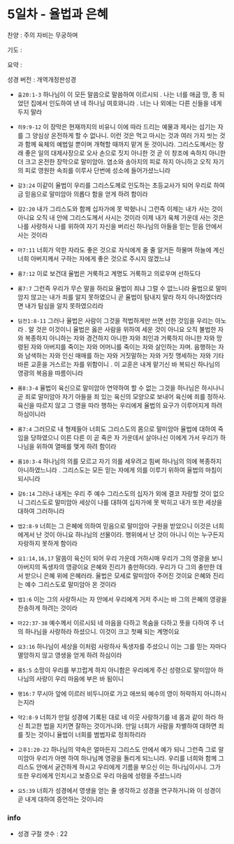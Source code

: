 # 5일차 - 율법과 은혜

찬양 : 주의 자비는 무궁하며

기도 : 

요약 : 

성경 버전 : 개역개정판성경

- `출20:1-3` 하나님이 이 모든 말씀으로 말씀하여 이르시되 . 나는 너를 애굽 땅, 종 되었던 집에서 인도하여 낸 네 하나님 여호와니라 . 너는 나 외에는 다른 신들을 네게 두지 말라 

- `히9:9-12` 이 장막은 현재까지의 비유니 이에 따라 드리는 예물과 제사는 섬기는 자를 그 양심상 온전하게 할 수 없나니. 이런 것은 먹고 마시는 것과 여러 가지 씻는 것과 함께 육체의 예법일 뿐이며 개혁할 때까지 맡겨 둔 것이니라. 그리스도께서는 장래 좋은 일의 대제사장으로 오사 손으로 짓지 아니한 것 곧 이 창조에 속하지 아니한 더 크고 온전한 장막으로 말미암아. 염소와 송아지의 피로 하지 아니하고 오직 자기의 피로 영원한 속죄를 이루사 단번에 성소에 들어가셨느니라

- `갈3:24` 이같이 율법이 우리를 그리스도께로 인도하는 초등교사가 되어 우리로 하여금 믿음으로 말미암아 의롭다 함을 얻게 하려 함이라

- `갈2:20` 내가 그리스도와 함께 십자가에 못 박혔나니 그런즉 이제는 내가 사는 것이 아니요 오직 내 안에 그리스도께서 사시는 것이라 이제 내가 육체 가운데 사는 것은 나를 사랑하사 나를 위하여 자기 자신을 버리신 하나님의 아들을 믿는 믿음 안에서 사는 것이라

- `마7:11` 너희가 악한 자라도 좋은 것으로 자식에게 줄 줄 알거든 하물며 하늘에 계신 너희 아버지께서 구하는 자에게 좋은 것으로 주시지 않겠느냐

- `롬7:12` 이로 보건대 율법은 거룩하고 계명도 거룩하고 의로우며 선하도다

- `롬7:7` 그런즉 우리가 무슨 말을 하리요 율법이 죄냐 그럴 수 없느니라 율법으로 말미암지 않고는 내가 죄를 알지 못하였으니 곧 율법이 탐내지 말라 하지 아니하였더라면 내가 탐심을 알지 못하였으리라

- `딤전1:8-11` 그러나 율법은 사람이 그것을 적법하게만 쓰면 선한 것임을 우리는 아노라 . 알 것은 이것이니 율법은 옳은 사람을 위하여 세운 것이 아니요 오직 불법한 자와 복종하지 아니하는 자와 경건하지 아니한 자와 죄인과 거룩하지 아니한 자와 망령된 자와 아버지를 죽이는 자와 어머니를 죽이는 자와 살인하는 자며. 음행하는 자와 남색하는 자와 인신 매매를 하는 자와 거짓말하는 자와 거짓 맹세하는 자와 기타 바른 교훈을 거스르는 자를 위함이니 . 이 교훈은 내게 맡기신 바 복되신 하나님의 영광의 복음을 따름이니라 

- `롬8:3-4` 율법이 육신으로 말미암아 연약하여 할 수 없는 그것을 하나님은 하시나니 곧 죄로 말미암아 자기 아들을 죄 있는 육신의 모양으로 보내어 육신에 죄를 정하사. 육신을 따르지 않고 그 영을 따라 행하는 우리에게 율법의 요구가 이루어지게 하려 하심이니라

- `롬7:4` 그러므로 내 형제들아 너희도 그리스도의 몸으로 말미암아 율법에 대하여 죽임을 당하였으니 이른 다른 이 곧 죽은 자 가운데서 살아나신 이에게 가서 우리가 하나님을 위하여 열매를 맺게 하려 함이라

- `롬10:3-4` 하나님의 의를 모르고 자기 의를 세우려고 힘써 하나님의 의에 복종하지 아니하였느니라 . 그리스도는 모든 믿는 자에게 의를 이루기 위하여 율법의 마침이 되시니라

- `갈6:14` 그러나 내게는 우리 주 예수 그리스도의 십자가 외에 결코 자랑할 것이 없으니 그리스도로 말미암아 세상이 나를 대하여 십자가에 못 박히고 내가 또한 세상을 대하여 그러하니라

- `엡2:8-9` 너희는 그 은혜에 의하여 믿음으로 말미암아 구원을 받았으니 이것은 너희에게서 난 것이 아니요 하나님의 선물이라. 행위에서 난 것이 아니니 이는 누구든지 자랑하지 못하게 함이라

- `요1:14,16,17` 말씀이 육신이 되어 우리 가운데 거하시매 우리가 그의 영광을 보니 아버지의 독생자의 영광이요 은혜와 진리가 충만하더라. 우리가 다 그의 충만한 데서 받으니 은혜 위에 은혜러라. 율법은 모세로 말미암아 주어진 것이요 은혜와 진리는 예수 그리스도로 말미암아 온 것이라

- `엡1:6` 이는 그의 사랑하시는 자 안에서 우리에게 거저 주시는 바 그의 은혜의 영광을 찬송하게 하려는 것이라

- `마22:37-38` 예수께서 이르시되 네 마음을 다하고 목숨을 다하고 뜻을 다하여 주 너의 하나님을 사랑하라 하셨으니. 이것이 크고 첫째 되는 계명이요

- `요3:16` 하나님이 세상을 이처럼 사랑하사 독생자를 주셨으니 이는 그를 믿는 자마다 멸망하지 않고 영생을 얻게 하려 하심이라

- `롬5:5` 소망이 우리를 부끄럽게 하지 아니함은 우리에게 주신 성령으로 말미암아 하나님의 사랑이 우리 마음에 부은 바 됨이니

- `행16:7` 무시아 앞에 이르러 비두니아로 가고 애쓰되 예수의 영이 허락하지 아니하시는지라

- `약2:8-9` 너희가 만일 성경에 기록된 대로 네 이웃 사랑하기를 네 몸과 같이 하라 하신 최고한 법을 지키면 잘하는 것이거니와. 만일 너희가 사람을 차별하여 대하면 죄를 짓는 것이니 율법이 너희를 범법자로 정죄하리라

- `고후1:20-22` 하나님의 약속은 얼마든지 그리스도 안에서 예가 되니 그런즉 그로 말미암아 우리가 아멘 하여 하나님께 영광을 돌리게 되느니라. 우리를 너희와 함께 그리스도 안에서 굳건하게 하시고 우리에게 기름을 부으신 이는 하나님이시니. 그가 또한 우리에게 인치시고 보증으로 우리 마음에 성령을 주셨느니라

- `요5:39` 너희가 성경에서 영생을 얻는 줄 생각하고 성경을 연구하거니와 이 성경이 곧 내게 대하여 증언하는 것이니라

### info

- 성경 구절 갯수 : 22